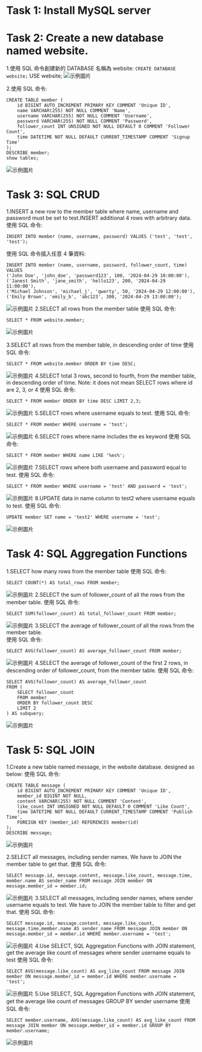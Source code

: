 # Task 1: Install MySQL server

# Task 2: Create a new database named website.

1.使用 SQL 命令創建新的 DATABASE 名稱為 website:
`CREATE DATABASE website;`
USE website;</span>
![示例圖片](pic/pic1.JPG)

2.使用 SQL 命令:

```
CREATE TABLE member (
    id BIGINT AUTO_INCREMENT PRIMARY KEY COMMENT 'Unique ID',
    name VARCHAR(255) NOT NULL COMMENT 'Name',
    username VARCHAR(255) NOT NULL COMMENT 'Username',
    password VARCHAR(255) NOT NULL COMMENT 'Password',
    follower_count INT UNSIGNED NOT NULL DEFAULT 0 COMMENT 'Follower Count',
    time DATETIME NOT NULL DEFAULT CURRENT_TIMESTAMP COMMENT 'Signup Time'
);
DESCRIBE member;
show tables;
```

![示例圖片](pic/pic2.JPG)

# Task 3: SQL CRUD

1.INSERT a new row to the member table where name, username and password must be set to test.INSERT additional 4 rows with arbitrary data.
使用 SQL 命令:

```
INSERT INTO member (name, username, password) VALUES ('test', 'test', 'test');
```

使用 SQL 命令插入任意 4 筆資料:

```
INSERT INTO member (name, username, password, follower_count, time)
VALUES
('John Doe', 'john_doe', 'password123', 100, '2024-04-29 10:00:00'),
('Janest Smith', 'jane_smith', 'hello123', 200, '2024-04-29 11:00:00'),
('Michael Johnson', 'michael_j', 'qwerty', 50, '2024-04-29 12:00:00'),
('Emily Brown', 'emily_b', 'abc123', 300, '2024-04-29 13:00:00');
```

![示例圖片](pic/pic3.JPG)
2.SELECT all rows from the member table
使用 SQL 命令:

```
SELECT * FROM website.member;
```

![示例圖片](pic/pic4.JPG)

3.SELECT all rows from the member table, in descending order of time
使用 SQL 命令:

```
SELECT * FROM website.member ORDER BY time DESC;
```

![示例圖片](pic/pic5.JPG)
4.SELECT total 3 rows, second to fourth, from the member table, in descending order of time. Note: it does not mean SELECT rows where id are 2, 3, or 4
使用 SQL 命令:

```
SELECT * FROM member ORDER BY time DESC LIMIT 2,3;
```

![示例圖片](pic/pic6.JPG)
5.SELECT rows where username equals to test.
使用 SQL 命令:

```
SELECT * FROM member WHERE username = 'test';
```

![示例圖片](pic/pic7.JPG)
6.SELECT rows where name includes the es keyword
使用 SQL 命令:

```
SELECT * FROM member WHERE name LIKE '%es%';
```

![示例圖片](pic/pic8.JPG)
7.SELECT rows where both username and password equal to test.
使用 SQL 命令:

```
SELECT * FROM member WHERE username = 'test' AND password = 'test';
```

![示例圖片](pic/pic9.JPG)
8.UPDATE data in name column to test2 where username equals to test.
使用 SQL 命令:

```
UPDATE member SET name = 'test2' WHERE username = 'test';
```

![示例圖片](pic/pic10.JPG)

# Task 4: SQL Aggregation Functions

1.SELECT how many rows from the member table
使用 SQL 命令:

```
SELECT COUNT(*) AS total_rows FROM member;
```

![示例圖片](pic/pic11.JPG)
2.SELECT the sum of follower_count of all the rows from the member table.
使用 SQL 命令:

```
SELECT SUM(follower_count) AS total_follower_count FROM member;
```

![示例圖片](pic/pic12.JPG)
3.SELECT the average of follower_count of all the rows from the member table.<br>
使用 SQL 命令:

```
SELECT AVG(follower_count) AS average_follower_count FROM member;
```

![示例圖片](pic/pic13.JPG)
4.SELECT the average of follower_count of the first 2 rows, in descending order of follower_count, from the member table.
使用 SQL 命令:

```
SELECT AVG(follower_count) AS average_follower_count
FROM (
    SELECT follower_count
    FROM member
    ORDER BY follower_count DESC
    LIMIT 2
) AS subquery;
```

![示例圖片](pic/pic14.JPG)

# Task 5: SQL JOIN

1.Create a new table named message, in the website database. designed as below:
使用 SQL 命令:

```
CREATE TABLE message (
    id BIGINT AUTO_INCREMENT PRIMARY KEY COMMENT 'Unique ID',
    member_id BIGINT NOT NULL,
    content VARCHAR(255) NOT NULL COMMENT 'Content',
    like_count INT UNSIGNED NOT NULL DEFAULT 0 COMMENT 'Like Count',
    time DATETIME NOT NULL DEFAULT CURRENT_TIMESTAMP COMMENT 'Publish Time',
    FOREIGN KEY (member_id) REFERENCES member(id)
);
DESCRIBE message;
```

![示例圖片](pic/picMessage.JPG)

2.SELECT all messages, including sender names. We have to JOIN the member table to get that.
使用 SQL 命令:

```
SELECT message.id, message.content, message.like_count, message.time, member.name AS sender_name FROM message JOIN member ON message.member_id = member.id;
```

![示例圖片](pic/pic15.JPG)
3.SELECT all messages, including sender names, where sender username equals to test. We have to JOIN the member table to filter and get that.
使用 SQL 命令:

```
SELECT message.id, message.content, message.like_count, message.time,member.name AS sender_name FROM message JOIN member ON message.member_id = member.id WHERE member.username = 'test';
```

![示例圖片](pic/pic16.JPG)
4.Use SELECT, SQL Aggregation Functions with JOIN statement, get the average like
count of messages where sender username equals to test
使用 SQL 命令:

```
SELECT AVG(message.like_count) AS avg_like_count FROM message JOIN member ON message.member_id = member.id WHERE member.username = 'test';
```

![示例圖片](pic/pic17.JPG)
5.Use SELECT, SQL Aggregation Functions with JOIN statement, get the average like count of messages GROUP BY sender username
使用 SQL 命令:

```
SELECT member.username, AVG(message.like_count) AS avg_like_count FROM message JOIN member ON message.member_id = member.id GROUP BY member.username;
```

![示例圖片](pic/pic18.JPG)
